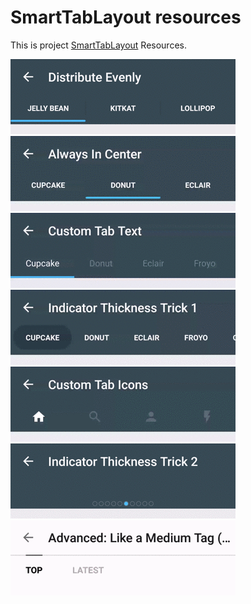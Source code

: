 # SmartTabLayout resources
This is project [SmartTabLayout](https://github.com/ogaclejapan/SmartTabLayout "") Resources.

![](https://github.com/KevinEnjoy/resources/blob/master/smart_tab/git/demo1.gif)
![](https://github.com/KevinEnjoy/resources/blob/master/smart_tab/git/demo2.gif)
![](https://github.com/KevinEnjoy/resources/blob/master/smart_tab/git/demo3.gif)
![](https://github.com/KevinEnjoy/resources/blob/master/smart_tab/git/demo4.gif)
![](https://github.com/KevinEnjoy/resources/blob/master/smart_tab/git/demo5.gif)
![](https://github.com/KevinEnjoy/resources/blob/master/smart_tab/git/demo6.gif)
![](https://github.com/KevinEnjoy/resources/blob/master/smart_tab/git/demo7.gif)